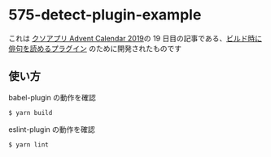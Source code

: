 # 575-detect-plugin-example

これは [クソアプリ Advent Calendar 2019](https://qiita.com/advent-calendar/2019/kuso-app)の 19 日目の記事である、[ビルド時に俳句を読めるプラグイン](https://qiita.com/sadnessOjisan/98619eaaef1da8d6545a) のために開発されたものです

## 使い方

babel-plugin の動作を確認

```zsh
$ yarn build
```

eslint-plugin の動作を確認

```zsh
$ yarn lint
```
